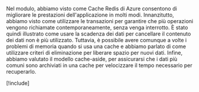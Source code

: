 Nel modulo, abbiamo visto come Cache Redis di Azure consentono di migliorare le prestazioni dell'applicazione in molti modi. Innanzitutto, abbiamo visto come utilizzare le transazioni per garantire che più operazioni vengono richiamate contemporaneamente, senza venga interrotto. È stato quindi illustrato come usare la scadenza dei dati per cancellare il contenuto dei dati non è più utilizzato. Tuttavia, è possibile avere comunque a volte i problemi di memoria quando si usa una cache e abbiamo parlato di come utilizzare criteri di eliminazione per liberare spazio per nuovi dati. Infine, abbiamo valutato il modello cache-aside, per assicurarsi che i dati più comuni sono archiviati in una cache per velocizzare il tempo necessario per recuperarlo.

<!-- Cleanup sandbox -->
[!include[](../../../includes/azure-sandbox-cleanup.md)]